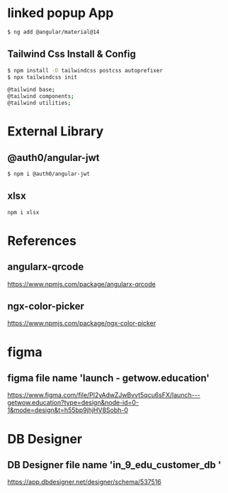 # linked popup App

```bash
$ ng add @angular/material@14

```
## Tailwind Css Install & Config
```bash
$ npm install -D tailwindcss postcss autoprefixer
$ npx tailwindcss init

@tailwind base;
@tailwind components;
@tailwind utilities;
```
# External Library
## @auth0/angular-jwt
```bash
$ npm i @auth0/angular-jwt

```
## xlsx
```bash
npm i xlsx
```

# References
## angularx-qrcode 
https://www.npmjs.com/package/angularx-qrcode
## ngx-color-picker
https://www.npmjs.com/package/ngx-color-picker

# figma 
## figma file name 'launch - getwow.education'
https://www.figma.com/file/Pl2yAdwZJwBvvt5qcu6sFX/launch---getwow.education?type=design&node-id=0-1&mode=design&t=h55bp9jhjHV8Sobh-0

# DB Designer 
## DB Designer file name 'in_9_edu_customer_db '
https://app.dbdesigner.net/designer/schema/537516

